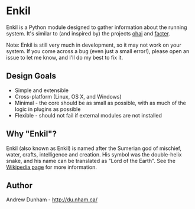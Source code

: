 Enkil
=====

Enkil is a Python module designed to gather information about the running system.  It's similar to (and inspired by) the projects [ohai](https://github.com/opscode/ohai) and [facter](https://github.com/puppetlabs/facter).

Note: Enkil is still very much in development, so it may not work on your system.  If you come across a bug (even just a small error!), please open an issue to let me know, and I'll do my best to fix it.

Design Goals
------------

  * Simple and extensible
  * Cross-platform (Linux, OS X, and Windows)
  * Minimal - the core should be as small as possible, with as much of the logic in plugins as possible
  * Flexible - should not fail if external modules are not installed

Why "Enkil"?
-----------

Enkil (also known as Enkil) is named after the Sumerian god of mischief, water, crafts, intelligence and creation.  His symbol was the double-helix snake, and his name can be translated as "Lord of the Earth".  See the [Wikipedia page](http://en.wikipedia.org/wiki/Enki) for more information.


Author
------

Andrew Dunham - http://du.nham.ca/